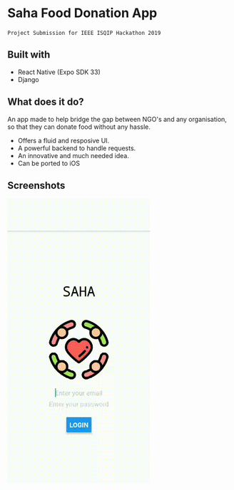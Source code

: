# Saha Food Donation App
```
Project Submission for IEEE ISQIP Hackathon 2019
```

## Built with
* React Native (Expo SDK 33)
* Django

## What does it do?
An app made to help bridge the gap between NGO's and any organisation, so that they can donate food without any hassle.
 - Offers a fluid and resposive UI.
 - A powerful backend to handle requests.
 - An innovative and much needed idea.
 - Can be ported to iOS

## Screenshots
 ![screen1](./readme-src/1.gif) 